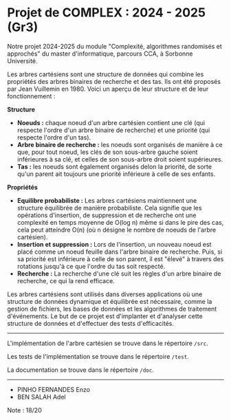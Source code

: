 # Projet de COMPLEX : 2024 - 2025 (Gr3)

Notre projet 2024-2025 du module "Complexité, algorithmes randomisés et approchés" du master d'informatique, parcours CCA, à Sorbonne Université.

Les arbres cartésiens sont une structure de données qui combine les propriétés des arbres binaires de recherche et des tas. Ils ont été proposés par Jean Vuillemin en 1980. Voici un aperçu de leur structure et de leur fonctionnement :

**Structure**
- **Noeuds :** chaque noeud d'un arbre cartésien contient une clé (qui respecte l'ordre d'un arbre binaire de recherche) et une priorité (qui respecte l'ordre d'un tas).
- **Arbre binaire de recherche :** les noeuds sont organisés de manière à ce que, pour tout noeud, les clés de son sous-arbre gauche soient inférieures à sa clé, et celles de son sous-arbre droit soient supérieures.
- **Tas :** les noeuds sont également organisés delon la priorité, de sorte qu'un parent ait toujours une priorité inférieure à celle de ses enfants.

**Propriétés**
- **Equilibre probabiliste :** Les arbres cartésiens maintiennent une structure équilibrée de manière probabiliste. Cela signifie que les opérations d'insertion, de suppression et de recherche ont une complexité en temps moyenne de O(log n) même si dans le pire des cas, cela peut atteindre O(n) (où n désigne le nombre de noeuds de l'arbre cartésien).
- **Insertion et suppression :** Lors de l'insertion, un nouveau noeud est placé comme un noeud feuille dans l'arbre binaire de recherche. Puis, si sa priorité est inférieure à celle de son parent, il est "élevé" à travers des rotations jusqu'à ce que l'ordre du tas soit respecté.
- **Recherche :** La recherche d'une clé suit les règles d'un arbre binaire de recherche, ce qui la rend efficace.

Les arbres cartésiens sont utilisés dans diverses applications où une structure de données dynamique et équilibrée est nécessaire, comme la gestion de fichiers, les bases de données et les algorithmes de traitement d'événements. Le but de ce projet est d'implanter et d'analyser cette structure de données et d'effectuer des tests d'efficacités.

---

L'implémentation de l'arbre cartésien se trouve dans le répertoire `/src`.

Les tests de l'implémentation se trouve dans le répertoire `/test`.

La documentation se trouve dans le répertoire `/doc`.

---

- PINHO FERNANDES Enzo
- BEN SALAH Adel

Note : 18/20
